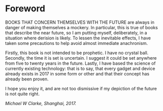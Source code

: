 
# Foreword
<span class="firstLetter">B</span>OOKS THAT CONCERN THEMSELVES WITH THE FUTURE are always in danger of making themselves a mockery. In particular, this is true of books that describe the near future, so I am putting myself, deliberately, in a situation where derision is likely. To lessen the inevitable effects, I have taken some precautions to help avoid almost immediate anachronism.

Firstly, this book is not intended to be prophetic. I have no crystal ball. Secondly, the time it is set is uncertain. I suggest it could be set anywhere from five to twenty years in the future. Lastly, I have based the science of currently existing technology: that is to say, that every gadget and device already exists in 2017 in some form or other and that their concept has already been proven.

I hope you enjoy it, and are not too dismissive if my depiction of the future is not quite right.

*Michael W Clarke, Shanghai, 2017.*
